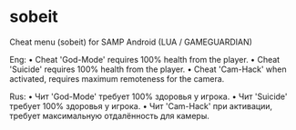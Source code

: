 # sobeit
Cheat menu (sobeit) for SAMP Android (LUA / GAMEGUARDIAN)

Eng:
• Cheat 'God-Mode' requires 100% health from the player.
• Cheat 'Suicide' requires 100% health from the player.
• Cheat 'Cam-Hack' when activated, requires maximum remoteness for the camera.

Rus:
• Чит 'God-Mode' требует 100% здоровья у игрока.
• Чит 'Suicide' требует 100% здоровья у игрока.
• Чит 'Cam-Hack' при активации, требует максимальную отдалённость для камеры.
